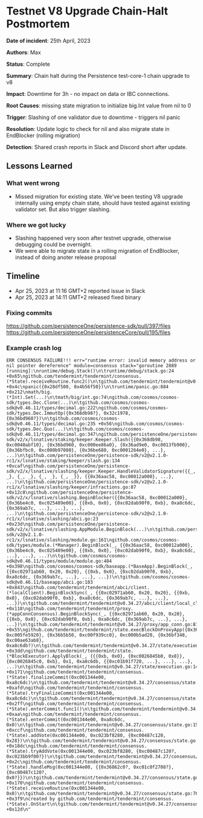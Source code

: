 # Testnet V8 Upgrade Chain-Halt Postmortem

**Date of incident**: 25th April, 2023

**Authors**: Max

**Status**: Complete

**Summary**: Chain halt during the Persistence test-core-1 chain upgrade to v8

**Impact**: Downtime for 3h - no impact on data or IBC connections.

**Root Causes**: missing state migration to initialize big.Int value from nil to 0

**Trigger**: Slashing of one validator due to downtime - triggers nil panic

**Resolution**: Update logic to check for nil and also migrate state in EndBlocker (rolling migration)

**Detection**: Shared crash reports in Slack and Discord short after update.

##
## Lessons Learned


### What went wrong

* Missed migration for existing state. We've been testing V8 upgrade internally using empty chain state,
should have tested against existing validator set. But also trigger slashing.


### Where we got lucky

* Slashing happened very soon after testnet upgrade, otherwise debugging could be overnight.
* We were able to migrate state in a rolling migration of EndBlocker, instead of doing anoter release proposal

##
## Timeline

* Apr 25, 2023 at 11:16 GMT+2 reported issue in Slack
* Apr 25, 2023 at 14:11 GMT+2 released fixed binary

### Fixing commits

https://github.com/persistenceOne/persistence-sdk/pull/397/files
https://github.com/persistenceOne/persistenceCore/pull/195/files


### Example crash log

```
ERR CONSENSUS FAILURE!!! err="runtime error: invalid memory address or nil pointer dereference" module=consensus stack="goroutine 2889 [running]:\nruntime/debug.Stack()\n\truntime/debug/stack.go:24 +0x65\ngithub.com/tendermint/tendermint/consensus.(*State).receiveRoutine.func2()\n\tgithub.com/tendermint/tendermint@v0.34.27/consensus/state.go:732 +0x4c\npanic({0x28df500, 0x4b56f50})\n\truntime/panic.go:884 +0x212\nmath/big.(*Int).Set(...)\n\tmath/big/int.go:74\ngithub.com/cosmos/cosmos-sdk/types.Dec.Clone(...)\n\tgithub.com/cosmos/cosmos-sdk@v0.46.11/types/decimal.go:222\ngithub.com/cosmos/cosmos-sdk/types.Dec.ImmutOp({0x368db98?}, 0x32c1978, {0x36bd960?})\n\tgithub.com/cosmos/cosmos-sdk@v0.46.11/types/decimal.go:235 +0x56\ngithub.com/cosmos/cosmos-sdk/types.Dec.Quo(...)\n\tgithub.com/cosmos/cosmos-sdk@v0.46.11/types/decimal.go:347\ngithub.com/persistenceOne/persistence-sdk/v2/x/lsnative/staking/keeper.Keeper.Slash({{0x368db98, 0xc0040abf10}, {0x36bd960, 0xc000ee86a0}, {0x36ad9e0, 0xc0013fb900}, {0x36bfbc0, 0xc000b97080}, {0x36be680, 0xc0001264e0}, ...}, ...)\n\tgithub.com/persistenceOne/persistence-sdk/v2@v2.1.0-rc1/x/lsnative/staking/keeper/slash.go:134 +0xcaf\ngithub.com/persistenceOne/persistence-sdk/v2/x/lsnative/slashing/keeper.Keeper.HandleValidatorSignature({{_, _}, {_, _}, {_, _}, {_, _}}, {{0x36aac58, 0xc00012a000}, ...}, ...)\n\tgithub.com/persistenceOne/persistence-sdk/v2@v2.1.0-rc1/x/lsnative/slashing/keeper/infractions.go:87 +0x12c8\ngithub.com/persistenceOne/persistence-sdk/v2/x/lsnative/slashing.BeginBlocker({{0x36aac58, 0xc00012a000}, {0x36be4c0, 0xc025489e00}, {{0xb, 0x0}, {0xc02dab90f0, 0xb}, 0xa8c6dc, {0x369ab7c, ...}, ...}, ...}, ...)\n\tgithub.com/persistenceOne/persistence-sdk/v2@v2.1.0-rc1/x/lsnative/slashing/abci.go:23 +0x23d\ngithub.com/persistenceOne/persistence-sdk/v2/x/lsnative/slashing.AppModule.BeginBlock(...)\n\tgithub.com/persistenceOne/persistence-sdk/v2@v2.1.0-rc1/x/lsnative/slashing/module.go:161\ngithub.com/cosmos/cosmos-sdk/types/module.(*Manager).BeginBlock(_, {{0x36aac58, 0xc00012a000}, {0x36be4c0, 0xc025489e00}, {{0xb, 0x0}, {0xc02dab90f0, 0xb}, 0xa8c6dc, ...}, ...}, ...)\n\tgithub.com/cosmos/cosmos-sdk@v0.46.11/types/module/module.go:484 +0x398\ngithub.com/cosmos/cosmos-sdk/baseapp.(*BaseApp).BeginBlock(_, {{0xc02971ab60, 0x20, 0x20}, {{0xb, 0x0}, {0xc02dab90f0, 0xb}, 0xa8c6dc, {0x369ab7c, ...}, ...}, ...})\n\tgithub.com/cosmos/cosmos-sdk@v0.46.11/baseapp/abci.go:183 +0x843\ngithub.com/tendermint/tendermint/abci/client.(*localClient).BeginBlockSync(_, {{0xc02971ab60, 0x20, 0x20}, {{0xb, 0x0}, {0xc02dab90f0, 0xb}, 0xa8c6dc, {0x369ab7c, ...}, ...}, ...})\n\tgithub.com/tendermint/tendermint@v0.34.27/abci/client/local_client.go:280 +0x118\ngithub.com/tendermint/tendermint/proxy.(*appConnConsensus).BeginBlockSync(_, {{0xc02971ab60, 0x20, 0x20}, {{0xb, 0x0}, {0xc02dab90f0, 0xb}, 0xa8c6dc, {0x369ab7c, ...}, ...}, ...})\n\tgithub.com/tendermint/tendermint@v0.34.27/proxy/app_conn.go:81 +0x55\ngithub.com/tendermint/tendermint/state.execBlockOnProxyApp({0x36abf28?, 0xc005fe5920}, {0x36b5b50, 0xc00f939cc0}, 0xc000b5ad20, {0x36bf348, 0xc00ae63ab8}, 0xa8c6db?)\n\tgithub.com/tendermint/tendermint@v0.34.27/state/execution.go:307 +0x3dd\ngithub.com/tendermint/tendermint/state.(*BlockExecutor).ApplyBlock(_, {{{0xb, 0x0}, {0xc0026845b0, 0x8}}, {0xc0026845c0, 0xb}, 0x1, 0xa8c6db, {{0xc01b91f720, ...}, ...}, ...}, ...)\n\tgithub.com/tendermint/tendermint@v0.34.27/state/execution.go:140 +0x171\ngithub.com/tendermint/tendermint/consensus.(*State).finalizeCommit(0xc001344e00, 0xa8c6dc)\n\tgithub.com/tendermint/tendermint@v0.34.27/consensus/state.go:1661 +0xafd\ngithub.com/tendermint/tendermint/consensus.(*State).tryFinalizeCommit(0xc001344e00, 0xa8c6dc)\n\tgithub.com/tendermint/tendermint@v0.34.27/consensus/state.go:1570 +0x2ff\ngithub.com/tendermint/tendermint/consensus.(*State).enterCommit.func1()\n\tgithub.com/tendermint/tendermint@v0.34.27/consensus/state.go:1505 +0xaa\ngithub.com/tendermint/tendermint/consensus.(*State).enterCommit(0xc001344e00, 0xa8c6dc, 0x0)\n\tgithub.com/tendermint/tendermint@v0.34.27/consensus/state.go:1543 +0xccf\ngithub.com/tendermint/tendermint/consensus.(*State).addVote(0xc001344e00, 0xc023bf8280, {0xc00487c120, 0x28})\n\tgithub.com/tendermint/tendermint@v0.34.27/consensus/state.go:2165 +0x18dc\ngithub.com/tendermint/tendermint/consensus.(*State).tryAddVote(0xc001344e00, 0xc023bf8280, {0xc00487c120?, 0xc023bb9f00?})\n\tgithub.com/tendermint/tendermint@v0.34.27/consensus/state.go:1963 +0x2c\ngithub.com/tendermint/tendermint/consensus.(*State).handleMsg(0xc001344e00, {{0x36862c0?, 0xc01c0f2708?}, {0xc00487c120?, 0x0?}})\n\tgithub.com/tendermint/tendermint@v0.34.27/consensus/state.go:861 +0x170\ngithub.com/tendermint/tendermint/consensus.(*State).receiveRoutine(0xc001344e00, 0x0)\n\tgithub.com/tendermint/tendermint@v0.34.27/consensus/state.go:768 +0x3f9\ncreated by github.com/tendermint/tendermint/consensus.(*State).OnStart\n\tgithub.com/tendermint/tendermint@v0.34.27/consensus/state.go:379 +0x12d\n"
``` 
